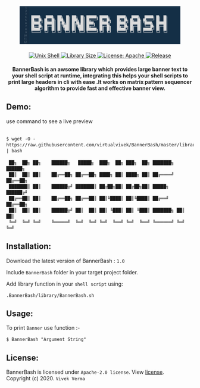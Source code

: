 <h2 align="center"> <img src="preview/app_repo_title.PNG" width="432" /> </h2>

<p align="center">

	
<a href="https://www.google.com/search?q=web">
    <img src="https://img.shields.io/badge/Platform-Unix Shell-yellow.svg?color=41607A"
      alt="Unix Shell" />
  </a>
  	
  <a href="https://github.com/vivekverma007/BannerBash">
    <img src="https://img.shields.io/github/repo-size/virtualvivek/BannerBash.svg?color=orange"
      alt="Library Size" />
  </a>
  	<a href="https://github.com/virtualvivek/BannerBash/blob/master/LICENSE">
    <img src="https://img.shields.io/github/license/vivekverma007/BannerBash.svg?color=blue"
      alt="License: Apache" />
  </a>
  	<a href="https://github.com/virtualvivek/BannerBash">
    <img src="https://img.shields.io/badge/Release-v1.0-darklime.svg?style=flat"
      alt="Release" />
  </a>
  
  
</p>


<h4 align="center">BannerBash is an awsome library which provides large banner text to your shell script at runtime, integrating this helps your shell scripts to print large headers in cli with ease .It works on matrix pattern sequencer algorithm to provide fast and effective banner view.</h4>

## Demo:
use command to see a live preview
``` shell

$ wget -O - https://raw.githubusercontent.com/virtualvivek/BannerBash/master/library/BannerBash.sh | bash

 ██╗  ██╗ ██╗    ██████╗   █████╗  ███╗  ██╗ ███╗  ██╗ ███████╗ ██████╗ 
 ██║  ██║ ██║    ██╔══██╗ ██╔══██╗ ████╗ ██║ ████╗ ██║ ██╔════╝ ██╔══██╗
 ███████║ ██║    ██████╦╝ ███████║ ██╔██╗██║ ██╔██╗██║ █████╗   ██████╔╝
 ██╔══██║ ██║    ██╔══██╗ ██╔══██║ ██║╚████║ ██║╚████║ ██╔══╝   ██╔══██╗
 ██║  ██║ ██║    ██████╦╝ ██║  ██║ ██║ ╚███║ ██║ ╚███║ ███████╗ ██║  ██║
 ╚═╝  ╚═╝ ╚═╝    ╚═════╝  ╚═╝  ╚═╝ ╚═╝  ╚══╝ ╚═╝  ╚══╝ ╚══════╝ ╚═╝  ╚═╝

```

## Installation: 

Download the latest version of BannerBash : `1.0`

Include `BannerBash` folder in your target project folder.

Add library function in your `shell script` using:

```shell
.BannerBash/library/BannerBash.sh

```

## Usage:

To print `Banner` use function :-

```shell
$ BannerBash "Argument String"

```

## License:

BannerBash is licensed under `Apache-2.0 license`. View [license](https://github.com/virtualvivek/BannerBash/blob/master/LICENSE).<br>
Copyright (c) 2020. ` Vivek Verma `

